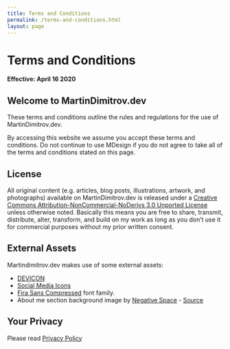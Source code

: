 ```yaml
---
title: Terms and Conditions
permalink: /terms-and-conditions.html
layout: page
---
```


# Terms and Conditions

**Effective: April 16 2020**

## Welcome to MartinDimitrov.dev

These terms and conditions outline the rules and regulations for the use of MartinDimitrov.dev.

By accessing this website we assume you accept these terms and conditions. Do not continue to use MDesign if you do not agree to take all of the terms and conditions stated on this page. 

## License

All original content (e.g. articles, blog posts, illustrations, artwork, and photographs) available on MartinDimitrov.dev is released under a [Creative Commons Attribution-NonCommercial-NoDerivs 3.0 Unported License](http://creativecommons.org/licenses/by-nc-nd/3.0/deed.en_US) unless otherwise noted. Basically this means you are free to share, transmit, distribute, alter, transform, and build on my work as long as you don’t use it for commercial purposes without my prior written consent.

## External Assets

Martindimitrov.dev makes use of some external assets:

* [DEVICON](https://konpa.github.io/devicon/)
* [Social Media Icons](https://github.com/martindimi/social-media-icons)
* [Fira Sans Compressed](https://github.com/bBoxType/FiraSans) font family.
* About me section background image by [Negative Space](https://negativespace.co/) - [Source](https://www.pexels.com/photo/grayscale-photo-of-computer-laptop-near-white-notebook-and-ceramic-mug-on-table-169573/)

## Your Privacy

Please read [Privacy Policy](/privacy-policy.html)

